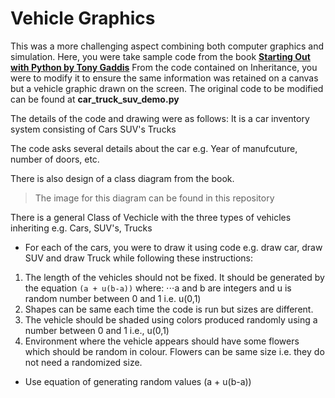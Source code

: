 # Vehicle Graphics

This was a more challenging aspect combining both computer graphics and simulation.
Here, you were take sample code from the book **[Starting Out with Python by Tony Gaddis](http://www.kalfaoglu.com/ceng113/Python-Programming/Starting%20Out%20with%20Python%5B4th%20Globa%20lED%5DTony%20Gaddis.pdf)**
From the code contained on Inheritance, you were to modify it to ensure the same information was retained on a canvas but a vehicle graphic drawn on the screen.
The original code to be modified can be found at **car_truck_suv_demo.py**

The details of the code and drawing were as follows:
It is a car inventory system consisting of
Cars 	SUV's 	Trucks

The code asks several details about the car e.g. Year of manufcuture, number of doors, etc.

There is also design of a class diagram from the book. 
> The image for this diagram can be found in this repository

There is a general Class of Vechicle with the three types of vehicles inheriting e.g. Cars, SUV's, Trucks

- For each of the cars, you were to draw it using code e.g. draw car, draw SUV and draw Truck while following these instructions:
1. The length of the vehicles should not be fixed. It should be generated by the equation `(a + u(b-a))` where:
⋅⋅⋅a and b are integers and u is random number between 0 and 1 i.e. u(0,1)
2. Shapes can be same each time the code is run but sizes are different. 
3. The vehicle should be shaded using colors produced randomly using a number between 0 and 1 i.e., u(0,1)
4. Environment where the vehicle appears should have some flowers which should be random in colour. Flowers can be same size i.e. they do not need a randomized size.

- Use equation of generating random values (a + u(b-a))



